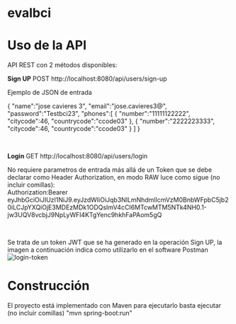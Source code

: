 # evalbci


# Uso de la API

API REST con 2 métodos disponibles:

<b>Sign UP</b>
POST http://localhost:8080/api/users/sign-up

Ejemplo de JSON de entrada

{
   "name":"jose cavieres 3",
   "email":"jose.cavieres3@",
   "password":"Testbci23",
   "phones":[
      {
         "number":"11111122222",
         "citycode":46,
         "countrycode":"ccode03"
      },
	  {
         "number":"2222223333",
         "citycode":46,
         "countrycode":"ccode03"
      }
   ]
}

<br/>

<b>Login</b>
GET http://localhost:8080/api/users/login

No requiere parametros de entrada más allá de un Token que se debe declarar como Header Authorization, en modo RAW luce como sigue (no incluir comillas): 
<br/>
Authorization:Bearer eyJhbGciOiJIUzI1NiJ9.eyJzdWIiOiJqb3NlLmNhdmllcmVzM0BnbWFpbC5jb20iLCJpYXQiOjE3MDEzMDk1ODQsImV4cCI6MTcwMTM5NTk4NH0.1-jw3UQV8vcbjJ9NpLyWFl4KTgYenc9hkhFaPAom5gQ

<br/>

Se trata de un token JWT que se ha generado en la operación Sign UP, la imagen a continuación indica como utilizarlo en el software Postman
![login-token](https://github.com/jlcavieres/evalbci/assets/28793178/fdae17d9-816e-4929-8758-17366de15f94)




# Construcción
El proyecto está implementado con Maven para ejecutarlo basta ejecutar (no incluir comillas) "mvn spring-boot:run"








